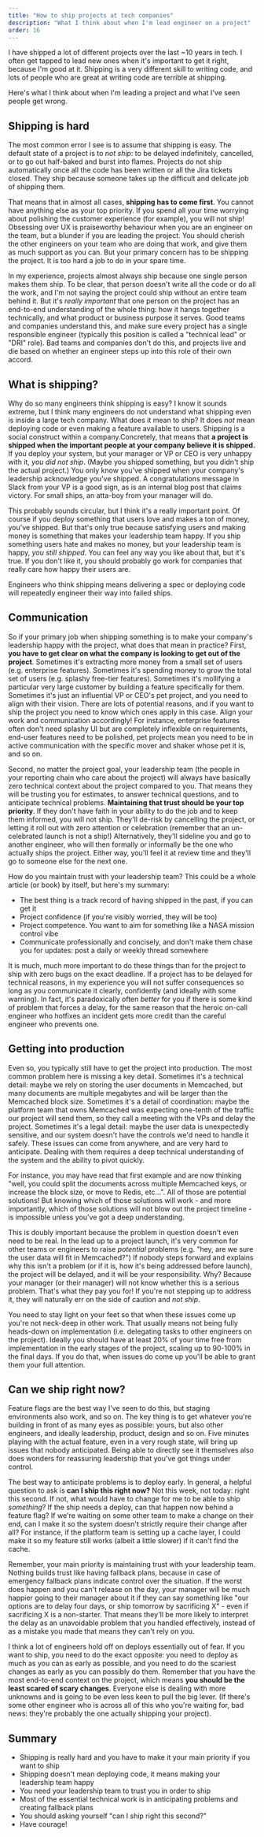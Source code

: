 ```yaml
---
title: "How to ship projects at tech companies"
description: "What I think about when I'm lead engineer on a project"
order: 16
---
```


I have shipped a lot of different projects over the last ~10 years in tech. I often get tapped to lead new ones when it's important to get it right, because I'm good at it. Shipping is a very different skill to writing code, and lots of people who are great at writing code are terrible at shipping.

Here's what I think about when I'm leading a project and what I've seen people get wrong.

## Shipping is hard

The most common error I see is to assume that shipping is easy. The default state of a project is to _not ship_: to be delayed indefinitely, cancelled, or to go out half-baked and burst into flames. Projects do not ship automatically once all the code has been written or all the Jira tickets closed. They ship because someone takes up the difficult and delicate job of shipping them.

That means that in almost all cases, **shipping has to come first**. You cannot have anything else as your top priority. If you spend all your time worrying about polishing the customer experience (for example), you will not ship! Obsessing over UX is praiseworthy behaviour when you are an engineer on the team, but a blunder if you are leading the project. You should cherish the other engineers on your team who are doing that work, and give them as much support as you can. But your primary concern has to be shipping the project. It is too hard a job to do in your spare time.

In my experience, projects almost always ship because one single person makes them ship. To be clear, that person doesn't write all the code or do all the work, and I'm not saying the project could ship without an entire team behind it. But it's _really important_ that one person on the project has an end-to-end understanding of the whole thing: how it hangs together technically, and what product or business purpose it serves. Good teams and companies understand this, and make sure every project has a single responsible engineer (typically this position is called a "technical lead" or "DRI" role). Bad teams and companies don't do this, and projects live and die based on whether an engineer steps up into this role of their own accord.

## What is shipping?

Why do so many engineers think shipping is easy? I know it sounds extreme, but I think many engineers do not understand what shipping even is inside a large tech company. What does it mean to ship? It does _not_ mean deploying code or even making a feature available to users. Shipping is a social construct within a company.Concretely, that means that **a project is shipped when the important people at your company believe it is shipped.** If you deploy your system, but your manager or VP or CEO is very unhappy with it, _you did not ship_. (Maybe you shipped something, but you didn't ship the actual project.) You only know you've shipped when your company's leadership acknowledge you've shipped. A congratulations message in Slack from your VP is a good sign, as is an internal blog post that claims victory. For small ships, an atta-boy from your manager will do.

This probably sounds circular, but I think it's a really important point. Of course if you deploy something that users love and makes a ton of money, you've shipped. But that's only true because satisfying users and making money is something that makes your leadership team happy. If you ship something users hate and makes no money, but your leadership team is happy, _you still shipped_. You can feel any way you like about that, but it's true. If you don't like it, you should probably go work for companies that really care how happy their users are.

Engineers who think shipping means delivering a spec or deploying code will repeatedly engineer their way into failed ships.

## Communication

So if your primary job when shipping something is to make your company's leadership happy with the project, what does that mean in practice? First, **you have to get clear on what the company is looking to get out of the project**. Sometimes it's extracting more money from a small set of users (e.g. enterprise features). Sometimes it's spending money to grow the total set of users (e.g. splashy free-tier features). Sometimes it's mollifying a particular very large customer by building a feature specifically for them. Sometimes it's just an influential VP or CEO's pet project, and you need to align with their vision. There are lots of potential reasons, and if you want to ship the project you need to know which ones apply in this case. Align your work and communication accordingly! For instance, enterprise features often don't need splashy UI but are completely inflexible on requirements, end-user features need to be polished, pet projects mean you need to be in active communication with the specific mover and shaker whose pet it is, and so on.

Second, no matter the project goal, your leadership team (the people in your reporting chain who care about the project) will always have basically zero technical context about the project compared to you. That means they will be trusting you for estimates, to answer technical questions, and to anticipate technical problems. **Maintaining that trust should be your top priority**. If they don't have faith in your ability to do the job and to keep them informed, you will not ship. They'll de-risk by cancelling the project, or letting it roll out with zero attention or celebration (remember that an un-celebrated launch is not a ship!) Alternatively, they'll sideline you and go to another engineer, who will then formally or informally be the one who actually ships the project. Either way, you'll feel it at review time and they'll go to someone else for the next one.

How do you maintain trust with your leadership team? This could be a whole article (or book) by itself, but here's my summary:

- The best thing is a track record of having shipped in the past, if you can get it
- Project confidence (if you're visibly worried, they will be too)
- Project competence. You want to aim for something like a NASA mission control vibe
- Communicate professionally and concisely, and don't make them chase you for updates: post a daily or weekly thread somewhere

It is much, much more important to do these things than for the project to ship with zero bugs on the exact deadline. If a project has to be delayed for technical reasons, in my experience you will not suffer consequences so long as you communicate it clearly, confidently (and ideally with some warning). In fact, it's paradoxically often _better_ for you if there is some kind of problem that forces a delay, for the same reason that the heroic on-call engineer who hotfixes an incident gets more credit than the careful engineer who prevents one.

## Getting into production

Even so, you typically still have to get the project into production. The most common problem here is missing a key detail. Sometimes it's a technical detail: maybe we rely on storing the user documents in Memcached, but many documents are multiple megabytes and will be larger than the Memcached block size. Sometimes it's a detail of coordination: maybe the platform team that owns Memcached was expecting one-tenth of the traffic our project will send them, so they call a meeting with the VPs and delay the project. Sometimes it's a legal detail: maybe the user data is unexpectedly sensitive, and our system doesn't have the controls we'd need to handle it safely. These issues can come from anywhere, and are very hard to anticipate. Dealing with them requires a deep technical understanding of the system and the ability to pivot quickly.

For instance, you may have read that first example and are now thinking "well, you could split the documents across multiple Memcached keys, or increase the block size, or move to Redis, etc...". All of those are potential solutions! But knowing which of those solutions will work - and more importantly, which of those solutions will not blow out the project timeline - is impossible unless you've got a deep understanding.

This is doubly important because the problem in question doesn't even need to be real. In the lead up to a project launch, it's very common for other teams or engineers to raise _potential_ problems (e.g. "hey, are we sure the user data will fit in Memcached?") If nobody steps forward and explains why this isn't a problem (or if it is, how it's being addressed before launch), the project will be delayed, and it will be your responsibility. Why? Because your manager (or their manager) will not know whether this is a serious problem. That's what they pay you for! If you're not stepping up to address it, they will naturally err on the side of caution and _not ship_.

You need to stay light on your feet so that when these issues come up you're not neck-deep in other work. That usually means not being fully heads-down on implementation (i.e. delegating tasks to other engineers on the project). Ideally you should have at least 20% of your time free from implementation in the early stages of the project, scaling up to 90-100% in the final days. If you do that, when issues do come up you'll be able to grant them your full attention.

## Can we ship right now?

Feature flags are the best way I've seen to do this, but staging environments also work, and so on. The key thing is to get whatever you're building in front of as many eyes as possible: yours, but also other engineers, and ideally leadership, product, design and so on. Five minutes playing with the actual feature, even in a very rough state, will bring up issues that nobody anticipated. Being able to directly see it themselves also does wonders for reassuring leadership that you've got things under control.

The best way to anticipate problems is to deploy early. In general, a helpful question to ask is **can I ship this right now?** Not this week, not today: right this second. If not, what would have to change for me to be able to ship _something_? If the ship needs a deploy, can that happen now behind a feature flag? If we're waiting on some other team to make a change on their end, can I make it so the system doesn't strictly require their change after all? For instance, if the platform team is setting up a cache layer, I could make it so my feature still works (albeit a little slower) if it can't find the cache.

Remember, your main priority is maintaining trust with your leadership team. Nothing builds trust like having fallback plans, because in case of emergency fallback plans indicate control over the situation. If the worst does happen and you can't release on the day, your manager will be much happier going to their manager about it if they can say something like "our options are to delay four days, or ship tomorrow by sacrificing X" - even if sacrificing X is a non-starter. That means they'll be more likely to interpret the delay as an unavoidable problem that you handled effectively, instead of as a mistake you made that means they can't rely on you.

I think a lot of engineers hold off on deploys essentially out of fear. If you want to ship, you need to do the exact opposite: you need to deploy as much as you can as early as possible, and you need to do the scariest changes as early as you can possibly do them. Remember that you have the most end-to-end context on the project, which means **you should be the least scared of scary changes**. Everyone else is dealing with more unknowns and is going to be even less keen to pull the big lever. (If there's some other engineer who is across all of this who you're waiting for, bad news: they're probably the one actually shipping your project).

## Summary

- Shipping is really hard and you have to make it your main priority if you want to ship
- Shipping doesn't mean deploying code, it means making your leadership team happy
- You need your leadership team to trust you in order to ship
- Most of the essential technical work is in anticipating problems and creating fallback plans
- You should asking yourself "can I ship right this second?"
- Have courage!